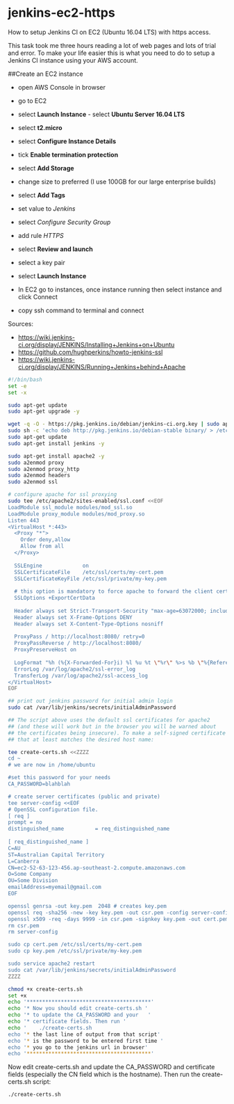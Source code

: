 # jenkins-ec2-https
How to setup Jenkins CI on EC2 (Ubuntu 16.04 LTS) with https access.

This task took me three hours reading a lot of web pages and lots of trial and error. To make your life easier this is what you need to do to setup a Jenkins CI instance using your AWS account.

##Create an EC2 instance
* open AWS Console in browser
* go to EC2
* select **Launch Instance** - select **Ubuntu Server 16.04 LTS**
* select **t2.micro**
* select **Configure Instance Details**
* tick **Enable termination protection**
* select **Add Storage**
* change size to preferred (I use 100GB for our large enterprise builds)
* select **Add Tags**
* set value to *Jenkins*
* select *Configure Security Group*
* add rule *HTTPS*
* select **Review and launch**
* select a key pair
* select **Launch Instance**

* In EC2 go to instances, once instance running then select instance and click Connect
* copy ssh command to terminal and connect

Sources:
* https://wiki.jenkins-ci.org/display/JENKINS/Installing+Jenkins+on+Ubuntu
* https://github.com/hughperkins/howto-jenkins-ssl
* https://wiki.jenkins-ci.org/display/JENKINS/Running+Jenkins+behind+Apache

```bash
#!/bin/bash
set -e 
set -x

sudo apt-get update
sudo apt-get upgrade -y

wget -q -O - https://pkg.jenkins.io/debian/jenkins-ci.org.key | sudo apt-key add -
sudo sh -c 'echo deb http://pkg.jenkins.io/debian-stable binary/ > /etc/apt/sources.list.d/jenkins.list'
sudo apt-get update
sudo apt-get install jenkins -y

sudo apt-get install apache2 -y
sudo a2enmod proxy
sudo a2enmod proxy_http
sudo a2enmod headers
sudo a2enmod ssl

# configure apache for ssl proxying
sudo tee /etc/apache2/sites-enabled/ssl.conf <<EOF
LoadModule ssl_module modules/mod_ssl.so
LoadModule proxy_module modules/mod_proxy.so
Listen 443
<VirtualHost *:443>
  <Proxy "*">
    Order deny,allow
    Allow from all
  </Proxy>
  
  SSLEngine             on
  SSLCertificateFile	/etc/ssl/certs/my-cert.pem
  SSLCertificateKeyFile /etc/ssl/private/my-key.pem
  
  # this option is mandatory to force apache to forward the client cert data to tomcat
  SSLOptions +ExportCertData
  
  Header always set Strict-Transport-Security "max-age=63072000; includeSubdomains; preload"
  Header always set X-Frame-Options DENY
  Header always set X-Content-Type-Options nosniff
  
  ProxyPass / http://localhost:8080/ retry=0
  ProxyPassReverse / http://localhost:8080/
  ProxyPreserveHost on
  
  LogFormat "%h (%{X-Forwarded-For}i) %l %u %t \"%r\" %>s %b \"%{Referer}i\" \"%{User-Agent}i\""
  ErrorLog /var/log/apache2/ssl-error_log
  TransferLog /var/log/apache2/ssl-access_log
</VirtualHost>
EOF

## print out jenkins password for initial admin login
sudo cat /var/lib/jenkins/secrets/initialAdminPassword

## The script above uses the default ssl certificates for apache2
## (and these will work but in the browser you will be warned about
## the certificates being insecure). To make a self-signed certificate
## that at least matches the desired host name:

tee create-certs.sh <<ZZZZ
cd ~
# we are now in /home/ubuntu

#set this password for your needs
CA_PASSWORD=blahblah

# create server certificates (public and private)
tee server-config <<EOF
# OpenSSL configuration file.
[ req ]
prompt = no
distinguished_name			= req_distinguished_name
 
[ req_distinguished_name ]
C=AU
ST=Australian Capital Territory
L=Canberra
CN=ec2-52-63-123-456.ap-southeast-2.compute.amazonaws.com
O=Some Company
OU=Some Division
emailAddress=myemail@gmail.com
EOF

openssl genrsa -out key.pem  2048 # creates key.pem
openssl req -sha256 -new -key key.pem -out csr.pem -config server-config
openssl x509 -req -days 9999 -in csr.pem -signkey key.pem -out cert.pem -passin "pass:$CA_PASSWORD"
rm csr.pem
rm server-config

sudo cp cert.pem /etc/ssl/certs/my-cert.pem
sudo cp key.pem /etc/ssl/private/my-key.pem

sudo service apache2 restart
sudo cat /var/lib/jenkins/secrets/initialAdminPassword
ZZZZ

chmod +x create-certs.sh
set +x
echo '****************************************'
echo '* Now you should edit create-certs.sh '
echo '* to update the CA_PASSWORD and your   '
echo '* certificate fields. Then run '
echo '    ./create-certs.sh
echo '* the last line of output from that script'
echo '* is the password to be entered first time '
echo '* you go to the jenkins url in browser'
echo '****************************************'
```
Now edit create-certs.sh and update the CA_PASSWORD and certificate fields (especially the CN field which is the hostname). Then run the create-certs.sh script:
```bash
./create-certs.sh
```
